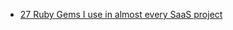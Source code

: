 * [27 Ruby Gems I use in almost every SaaS project](https://hackernoon.com/27-gems-i-use-in-almost-every-project-832986551df8)
